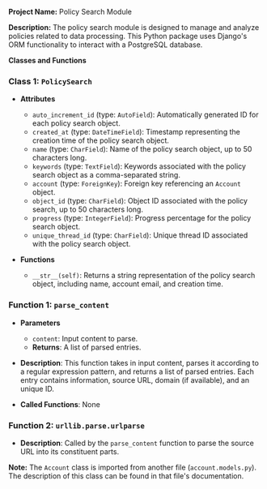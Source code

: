 **Project Name:** Policy Search Module

**Description:** The policy search module is designed to manage and analyze policies related to data processing. This Python package uses Django's ORM functionality to interact with a PostgreSQL database.

**Classes and Functions**

### Class 1: `PolicySearch`

- **Attributes**
	+ `auto_increment_id` (type: `AutoField`): Automatically generated ID for each policy search object.
	+ `created_at` (type: `DateTimeField`): Timestamp representing the creation time of the policy search object.
	+ `name` (type: `CharField`): Name of the policy search object, up to 50 characters long.
	+ `keywords` (type: `TextField`): Keywords associated with the policy search object as a comma-separated string.
	+ `account` (type: `ForeignKey`): Foreign key referencing an `Account` object.
	+ `object_id` (type: `CharField`): Object ID associated with the policy search, up to 50 characters long.
	+ `progress` (type: `IntegerField`): Progress percentage for the policy search object.
	+ `unique_thread_id` (type: `CharField`): Unique thread ID associated with the policy search object.

- **Functions**
	+ `__str__(self)`: Returns a string representation of the policy search object, including name, account email, and creation time.

### Function 1: `parse_content`

- **Parameters**
	+ `content`: Input content to parse.
	- **Returns**: A list of parsed entries.

- **Description**: This function takes in input content, parses it according to a regular expression pattern, and returns a list of parsed entries. Each entry contains information, source URL, domain (if available), and an unique ID.

- **Called Functions**: None

### Function 2: `urllib.parse.urlparse`

- **Description**: Called by the `parse_content` function to parse the source URL into its constituent parts.

**Note:** The `Account` class is imported from another file (`account.models.py`). The description of this class can be found in that file's documentation.